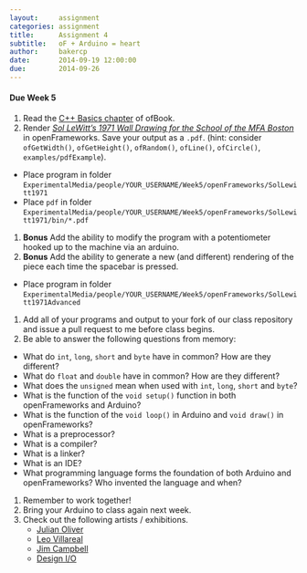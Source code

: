 ```yaml
---
layout:     assignment
categories: assignment
title:      Assignment 4
subtitle:   oF + Arduino = heart
author:     bakercp
date:       2014-09-19 12:00:00
due:        2014-09-26
---
```


#### Due Week 5

1.  Read the [C++ Basics chapter](http://www.mikewesthad.com/ExperimentalMedia2014/chapters/cplusplus_basics.html) of ofBook.
1.  Render [_Sol LeWitt’s 1971 Wall Drawing for the School of the MFA Boston_](http://galleristny.com/2012/10/here-are-the-instructions-for-sol-lewitts-1971-wall-drawing-for-the-school-of-the-mfa-boston/) in openFrameworks.  Save your output as a `.pdf`.  (hint: consider `ofGetWidth()`, `ofGetHeight()`, `ofRandom()`, `ofLine()`, `ofCircle()`, `examples/pdfExample`).
  - Place program in folder `ExperimentalMedia/people/YOUR_USERNAME/Week5/openFrameworks/SolLewitt1971`
  - Place `pdf` in folder `ExperimentalMedia/people/YOUR_USERNAME/Week5/openFrameworks/SolLewitt1971/bin/*.pdf`
1.  __Bonus__ Add the ability to modify the program with a potentiometer hooked up to the machine via an arduino.
1.	__Bonus__ Add the ability to generate a new (and different) rendering of the piece each time the spacebar is pressed.
  - Place program in folder `ExperimentalMedia/people/YOUR_USERNAME/Week5/openFrameworks/SolLewitt1971Advanced`
1.  Add all of your programs and output to your fork of our class repository and issue a pull request to me before class begins.
1.  Be able to answer the following questions from memory:
  - What do `int`, `long`, `short` and `byte` have in common?  How are they different?
  - What do `float` and `double` have in common?  How are they different?
  - What does the `unsigned` mean when used with `int`, `long`, `short` and `byte`?
  - What is the function of the `void setup()` function in both openFrameworks and Arduino?
  - What is the function of the `void loop()` in Arduino and `void draw()` in openFrameworks?
  - What is a preprocessor?
  - What is a compiler?
  - What is a linker?
  - What is an IDE?
  - What programming language forms the foundation of both Arduino and openFrameworks?  Who invented the language and when?
1. Remember to work together!
1. Bring your Arduino to class again next week.
1. Check out the following artists / exhibitions.
    - [Julian Oliver](http://julianoliver.com/)
    - [Leo Villareal](http://villareal.net/)
    - [Jim Campbell](http://www.jimcampbell.tv)
    - [Design I/O](http://design-io.com/)
